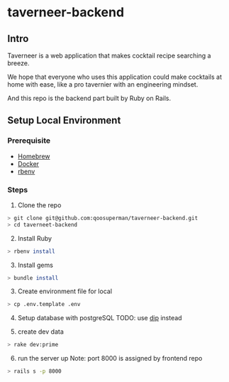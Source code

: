 # taverneer-backend

## Intro
Taverneer is a web application that makes cocktail recipe searching a breeze.

We hope that everyone who uses this application could make cocktails at home with ease, like a pro tavernier with an engineering mindset.

And this repo is the backend part built by Ruby on Rails.

## Setup Local Environment
### Prerequisite
- [Homebrew](https://brew.sh/index_zh-tw)
- [Docker](https://www.docker.com/)
- [rbenv](https://github.com/rbenv/rbenv)

### Steps
1. Clone the repo
```bash
> git clone git@github.com:qoosuperman/taverneer-backend.git
> cd taverneet-backend
```
2. Install Ruby
```bash
> rbenv install
```
3. Install gems
```bash
> bundle install
```
3. Create environment file for local
```bash
> cp .env.template .env
```
4. Setup database with postgreSQL
TODO: use [dip](https://github.com/bibendi/dip) instead

5. create dev data
```bash
> rake dev:prime
```
6. run the server up
Note: port 8000 is assigned by frontend repo
```bash
> rails s -p 8000
```
